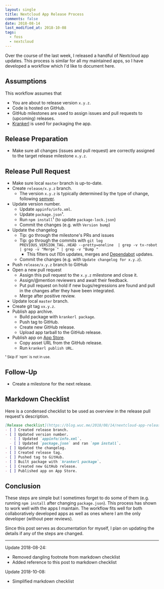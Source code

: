 ```yaml
---
layout: single
title: Nextcloud App Release Process
comments: false
date: 2018-08-14
last_modified_at: 2018-10-08
tags:
  - foss
  - nextcloud
---
```


Over the course of the last week, I released a handful of Nextcloud app updates.
This process is similar for all my maintained apps, so I have developed a
workflow which I'd like to document here.

## Assumptions

This workflow assumes that

* You are about to release version `x.y.z`.
* Code is hosted on GitHub.
* GitHub milestones are used to assign issues and pull requests to (upcoming) releases.
* [Krankerl](/2017/11/28/krankerl-nextcloud-app-mgmt.html) is used for packaging the app.

## Release Preparation

* Make sure all changes (issues and pull request) are correctly assigned
  to the target release milestone `x.y.z`.

## Release Pull Request

* Make sure local `master` branch is up-to-date.
* Create `release/x.y.z` branch.
  + The version `x.y.z` is typically determined by the type of change, following [semver](https://semver.org/).
* Update version number.
  + Update `appinfo/info.xml`.
  + Update `package.json`¹.
  + Run `npm install`¹ (to update `package-lock.json`)
  + Commit the changes (e.g. with `Version bump`)
* Update the changelog
  + Tip: go through the milestone's PRs and issues
  + Tip: go through the commits with ```git log PREVIOUS_VERSION_TAG..HEAD --pretty=oneline  | grep -v tx-robot | grep -v "Merge " | grep -v "Bump "```
    * This filters out l10n updates, merges and [Dependabot](https://dependabot.com/) updates.
  + Commit the changes (e.g. with `Update changelog for x.y.z`).
* Push `release/x.y.z` branch to GitHub
* Open a new pull request
  * Assign this pull request to the `x.y.z` milestone and close it.
  * Assign/@mention reviewers and await their feedback.
  * Put pull request on hold if new bugs/regressions are found and
    pull in the changes after they have been integrated.
  * Merge after positive review.
* Update local `master` branch.
* Create git tag `vx.y.z`.
* Publish app archive.
  * Build package with `krankerl package`.
  * Push tag to GitHub.
  * Create new GitHub release.
  * Upload app tarball to the GitHub release.
* Publish app on [App Store](https://apps.nextcloud.com).
  * Copy asset URL from the GitHub release.
  * Run `krankerl publish URL`.

<small>
¹ Skip if `npm` is not in use.
</small>

## Follow-Up

* Create a milestone for the next release.

## Markdown Checklist

Here is a condensed checklist to be used as overview in the release pull
request's description.

```markdown
[Release checklist](https://blog.wuc.me/2018/08/14/nextcloud-app-release-process.html):
- [ ] Created release branch.
- [ ] Updated version number.
  - [ ] Updated `appinfo/info.xml`.
  - [ ] Updated `package.json` and ran `npm install`.
- [ ] Updated the changelog.
- [ ] Created release tag.
- [ ] Pushed tag to GitHub.
- [ ] Built package with `krankerl package`.
- [ ] Created new GitHub release.
- [ ] Published app on App Store.
```

## Conclusion

These steps are simple but I sometimes forget to do some of them (e.g. running
`npm install` after changing `package.json`).
This process has shown to work well with the apps I maintain. The workflow
fits well for both collaboratively developed apps as well as ones where I am
the only developer (without peer reviews).

Since this post serves as documentation for myself, I plan on updating the
details if any of the steps are changed.

---

Update 2018-08-24:
* Removed dangling footnote from markdown checklist
* Added reference to this post to markdown checklist

Update 2018-10-08:
* Simplified markdown checklist
